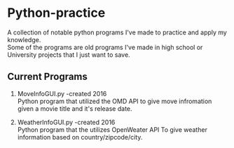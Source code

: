 # Python-practice
A collection of notable python programs I've made to practice and apply my knowledge. 
<br />Some of the programs are old programs I've made in high school or University projects that I just want to save.

## Current Programs

1. MoveInfoGUI.py -created 2016 <br />
   Python program that utilized the OMD API to give move infromation given a movie title and it's release date. 
   
1. WeatherInfoGUI.py -created 2016 <br />
   Python program that the utilizes OpenWeater API To give weather information based on country/zipcode/city. 
   
